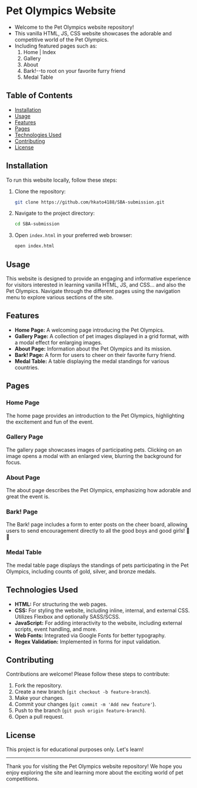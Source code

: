 # Pet Olympics Website

- Welcome to the Pet Olympics website repository! 
- This vanilla HTML, JS, CSS website showcases the adorable and competitive world of the Pet Olympics. 
- Including featured pages such as:  
    1. Home | Index 
    2. Gallery
    3. About
    4. Bark!--to root on your favorite furry friend
    5. Medal Table


## Table of Contents

- [Installation](#installation)
- [Usage](#usage)
- [Features](#features)
- [Pages](#pages)
- [Technologies Used](#technologies-used)
- [Contributing](#contributing)
- [License](#license)

## Installation

To run this website locally, follow these steps:

1. Clone the repository:
    ```sh
    git clone https://github.com/hkato4188/SBA-submission.git
    ```
2. Navigate to the project directory:
    ```sh
    cd SBA-submission
    ```
3. Open `index.html` in your preferred web browser:
    ```sh
    open index.html
    ```

## Usage

This website is designed to provide an engaging and informative experience for visitors interested in learning vanilla HTML, JS, and CSS... and also the Pet Olympics. Navigate through the different pages using the navigation menu to explore various sections of the site.

## Features

- **Home Page:** A welcoming page introducing the Pet Olympics.
- **Gallery Page:** A collection of pet images displayed in a grid format, with a modal effect for enlarging images.
- **About Page:** Information about the Pet Olympics and its mission.
- **Bark! Page:** A form for users to cheer on their favorite furry friend.
- **Medal Table:** A table displaying the medal standings for various countries.

## Pages

### Home Page

The home page provides an introduction to the Pet Olympics, highlighting the excitement and fun of the event.

### Gallery Page

The gallery page showcases images of participating pets. Clicking on an image opens a modal with an enlarged view, blurring the background for focus.

### About Page

The about page describes the Pet Olympics, emphasizing how adorable and great the event is.

### Bark! Page

The Bark! page includes a form to enter posts on the cheer board, allowing users to send encouragement directly to all the good boys and good girls! 🐶🐱

### Medal Table

The medal table page displays the standings of pets participating in the Pet Olympics, including counts of gold, silver, and bronze medals.

## Technologies Used

- **HTML:** For structuring the web pages.
- **CSS:** For styling the website, including inline, internal, and external CSS. Utilizes Flexbox and optionally SASS/SCSS.
- **JavaScript:** For adding interactivity to the website, including external scripts, event handling, and more.
- **Web Fonts:** Integrated via Google Fonts for better typography.
- **Regex Validation:** Implemented in forms for input validation.

## Contributing

Contributions are welcome! Please follow these steps to contribute:

1. Fork the repository.
2. Create a new branch (`git checkout -b feature-branch`).
3. Make your changes.
4. Commit your changes (`git commit -m 'Add new feature'`).
5. Push to the branch (`git push origin feature-branch`).
6. Open a pull request.

## License

This project is for educational purposes only. 
Let's learn!

---

Thank you for visiting the Pet Olympics website repository! We hope you enjoy exploring the site and learning more about the exciting world of pet competitions.
